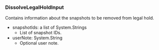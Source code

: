 ### DissolveLegalHoldInput
Contains information about the snapshots to be removed from legal hold.

- snapshotIds: a list of System.Strings
  - List of snapshot IDs.
- userNote: System.String
  - Optional user note.
